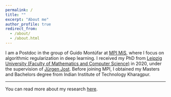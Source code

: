 ```yaml
---
permalink: /
title: ""
excerpt: "About me"
author_profile: true
redirect_from: 
  - /about/
  - /about.html
---
```


I am a Postdoc in the group of Guido Mont&uacute;far at [MPI MiS](https://www.mis.mpg.de/montufar/index.html), where I focus on algorithmic regularization in deep learning. I received my PhD from [Leipzig University (Faculty of Mathematics and Computer Science)](https://www.fmi.uni-leipzig.de/cms/en/startseite/) in 2020, under the supervision of [J&uuml;rgen Jost](https://www.mis.mpg.de/de/jjost/juergen-jost.html). Before joining MPI, I obtained my Masters and Bachelors degree from Indian Institute of Technology Kharagpur. 

---
You can read more about my research [here](https://e5150pro.github.io/publications/).

